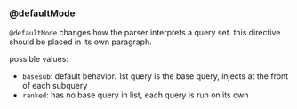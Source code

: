 ### @defaultMode

`@defaultMode` changes how the parser interprets a query set.
this directive should be placed in its own paragraph.

possible values:
- `basesub`: default behavior. 1st query is the base query, injects at the front of each subquery
- `ranked`: has no base query in list, each query is run on its own
